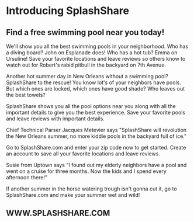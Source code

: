 


# Introducing SplashShare #

## Find a free swimming pool near you today! ##

We'll show you all the best swimming pools in your neighborhood. Who has a diving board? John on Esplanade does! Who has a hot tub? Emma on Ursuline! Save your favorite locations and leave reviews so others know to watch out for Robert's rabid pitbull in the backyard on 7th Avenue. 
<!-- ## Problem ##
  > Describe the problem your product solves. -->
Another hot summer day in New Orleans without a swimming pool? SplashShare to the rescue! You know lot's of your neighbors have pools. But which ones are locked, which ones have good shade? Who leaves out the best towels?

  <!-- ## Solution ##
  > Describe how your product elegantly solves the problem. -->
SplashShare shows you all the pool options near you along with all the important details to give you the best experience. Save your favorite pools and leave reviews with important details.
<!-- ## Quote from You ##
  > A quote from a spokesperson in your company. -->
Chief Technical Parser Jacques Metevier says "SplashShare will revolution the New Orleans summer, no more kiddie pools in the backyard full of ice."
<!-- ## How to Get Started ##
  > Describe how easy it is to get started. -->
Go to SplashShare.com and enter your zip code now to get started. Create an account to save all your favorite locations and leave reviews.
<!-- ## Customer Quote ##
  > Provide a quote from a hypothetical customer that describes how they experienced the benefit. -->
Susie from Uptown says "I found out my elderly neighbors have a pool and went on a cruise for three months. Now the kids and I spend every afternoon there!"
<!-- ## Closing and Call to Action ##
  > Wrap it up and give pointers where the reader should go next. -->
If another summer in the horse watering trough isn't gonna cut it, go to SplashShare.com and make your summer wet and wild!

## WWW.SPLASHSHARE.COM ## 
<!-- 
> This material was originally posted [here](http://www.quora.com/What-is-Amazons-approach-to-product-development-and-product-management). It is reproduced here for posterities sake.

There is an approach called "working backwards" that is widely used at Amazon. They work backwards from the customer, rather than starting with an idea for a product and trying to bolt customers onto it. While working backwards can be applied to any specific product decision, using this approach is especially important when developing new products or features.

For new initiatives a product manager typically starts by writing an internal press release announcing the finished product. The target audience for the press release is the new/updated product's customers, which can be retail customers or internal users of a tool or technology. Internal press releases are centered around the customer problem, how current solutions (internal or external) fail, and how the new product will blow away existing solutions.

If the benefits listed don't sound very interesting or exciting to customers, then perhaps they're not (and shouldn't be built). Instead, the product manager should keep iterating on the press release until they've come up with benefits that actually sound like benefits. Iterating on a press release is a lot less expensive than iterating on the product itself (and quicker!).

If the press release is more than a page and a half, it is probably too long. Keep it simple. 3-4 sentences for most paragraphs. Cut out the fat. Don't make it into a spec. You can accompany the press release with a FAQ that answers all of the other business or execution questions so the press release can stay focused on what the customer gets. My rule of thumb is that if the press release is hard to write, then the product is probably going to suck. Keep working at it until the outline for each paragraph flows. 

Oh, and I also like to write press-releases in what I call "Oprah-speak" for mainstream consumer products. Imagine you're sitting on Oprah's couch and have just explained the product to her, and then you listen as she explains it to her audience. That's "Oprah-speak", not "Geek-speak".

Once the project moves into development, the press release can be used as a touchstone; a guiding light. The product team can ask themselves, "Are we building what is in the press release?" If they find they're spending time building things that aren't in the press release (overbuilding), they need to ask themselves why. This keeps product development focused on achieving the customer benefits and not building extraneous stuff that takes longer to build, takes resources to maintain, and doesn't provide real customer benefit (at least not enough to warrant inclusion in the press release).
 -->
 